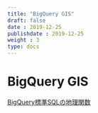 ```yaml
---
title: "BigQuery GIS"
draft: false
date : 2019-12-25
publishdate : 2019-12-25
weight : 3
type: docs
---
```



# BigQuery GIS

[BigQuery標準SQLの地理関数](https://cloud.google.com/bigquery/docs/reference/standard-sql/geography_functions?hl=ja)


